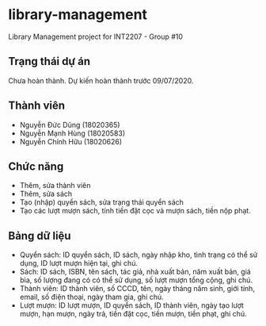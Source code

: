 # library-management
Library Management project for INT2207 - Group #10

## Trạng thái dự án
Chưa hoàn thành. Dự kiến hoàn thành trước 09/07/2020.

## Thành viên
* Nguyễn Đức Dũng (18020365)
* Nguyễn Mạnh Hùng (18020583)
* Nguyễn Chính Hữu (18020626)

## Chức năng
* Thêm, sửa thành viên
* Thêm, sửa sách
* Tạo (nhập) quyển sách, sửa trạng thái quyển sách
* Tạo các lượt mượn sách, tính tiền đặt cọc và mượn sách, tiền nộp phạt.

## Bảng dữ liệu
* Quyển sách: ID quyển sách, ID sách, ngày nhập kho, tình trạng có thể sử dụng, ID lượt mượn hiện tại, ghi chú.
* Sách: ID sách, ISBN, tên sách, tác giả, nhà xuất bản, năm xuất bản, giá bìa, số lượng đang có có thể sử dụng, số lượt mượn tổng cộng, ghi chú.
* Thành viên: ID thành viên, số CCCD, tên, ngày tháng năm sinh, giới tính, email, số điện thoại, ngày tham gia, ghi chú.
* Lượt mượn: ID lượt mượn, ID quyển sách, ID thành viên, ngày tạo lượt mượn, hạn mượn, ngày trả, tiền đặt cọc, tiền mượn, tiền phạt, ghi chú.

